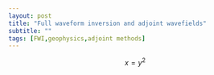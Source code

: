 ```yaml
---
layout: post
title: "Full waveform inversion and adjoint wavefields"
subtitle: ""
tags: [FWI,geophysics,adjoint methods]
---
```


$$ x = y^2 $$

